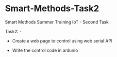 # Smart-Methods-Task2
Smart Methods Summer Training IoT - Second Task

Task2: -

- Create a web page to control using web serial API

- Write the control code in ardunio
